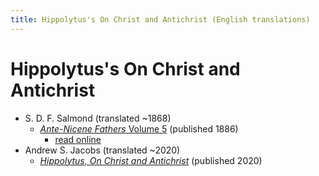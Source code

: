 ```yaml
---
title: Hippolytus's On Christ and Antichrist (English translations)
---
```


# Hippolytus's On Christ and Antichrist

* S. D. F. Salmond (translated ~1868)
  * [*Ante-Nicene Fathers* Volume 5](anf.html) (published 1886)
    * [read online](https://ccel.org/ccel/schaff/anf05/anf05.iii.iv.ii.i.html)
* Andrew S. Jacobs (translated ~2020)
  * [*Hippolytus, On Christ and Antichrist*](hippolytus_on_christ_and_antichrist_jacobs.html) (published 2020)
